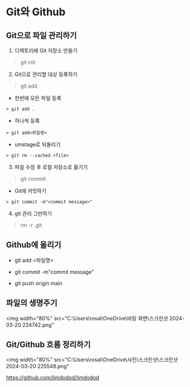 Git와 Github
============

 Git으로 파일 관리하기
---------------------

 1. 디렉토리에 Git 저장소 만들기

   > git init

 2. Git으로 관리할 대상 등록하기

   > git add

   + 한번에 모든 파일 등록

    > git add .

   + 하나씩 등록

    > git add<파일명>

   + umstage로 되돌리기

    > git rm --cached <file>

 3. 파일 수정 후 로컬 저장소로 옮기기

   > git commit

   + Git에 커밋하기

    > git commit -m"<commit message>"

 4. git 관리 그만하기

   > rm -r .git


Github에 올리기
-----------------
 + git add <파일명>

 + git commit -m"commit message"

 + git push origin main

 파일의 생명주기
-----------------
<img width="80%" src="C:\Users\rosal\OneDrive\바탕 화면\스크린샷 2024-03-20 224742.png"

Git/Github 흐름 정리하기
------------------------
<img width="80%" src="C:\Users\rosal\OneDrive\사진\스크린샷\스크린샷 2024-03-20 225548.png"


<https://github.com/limdodod/limdodod>




